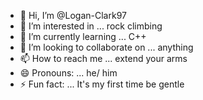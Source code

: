 - 👋 Hi, I’m @Logan-Clark97
- 👀 I’m interested in ... rock climbing 
- 🌱 I’m currently learning ... C++
- 💞️ I’m looking to collaborate on ... anything
- 📫 How to reach me ... extend your arms
- 😄 Pronouns: ... he/ him
- ⚡ Fun fact: ... It's my first time be gentle 

<!---
Logan-Clark97/Logan-Clark97 is a ✨ special ✨ repository because its `README.md` (this file) appears on your GitHub profile.
You can click the Preview link to take a look at your changes.
--->
